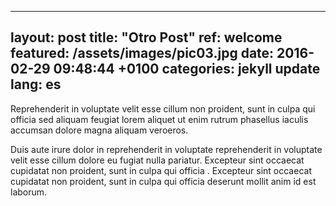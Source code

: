 <!-- ---
title: Lorem Ipsum Dolor Sit Amet
featured: /assets/images/pic03.jpg
layout: post
--- -->
---
layout: post
title:  "Otro Post"
ref: welcome
featured: /assets/images/pic03.jpg
date:   2016-02-29 09:48:44 +0100
categories: jekyll update
lang: es
---

<p>Reprehenderit in voluptate velit esse cillum non proident, sunt in culpa qui officia  sed aliquam feugiat lorem aliquet ut enim rutrum phasellus iaculis accumsan dolore magna aliquam veroeros.</p>
<p>Duis aute irure dolor in reprehenderit in voluptate reprehenderit in voluptate velit esse cillum dolore eu fugiat nulla pariatur. Excepteur sint occaecat cupidatat non proident, sunt in culpa qui officia . Excepteur sint occaecat cupidatat non proident, sunt in culpa qui officia deserunt mollit anim id est laborum.</p>
